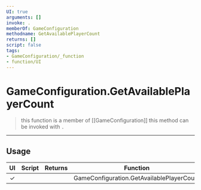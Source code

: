 ```yaml
---
UI: true
arguments: []
invoke: .
memberOf: GameConfiguration
methodname: GetAvailablePlayerCount
returns: []
script: false
tags:
- GameConfiguration/_function
- function/UI
---
```

# GameConfiguration.GetAvailablePlayerCount
> this function is a member of [[GameConfiguration]]
> this method can be invoked with `.`
-----
## Usage
|  UI | Script | Returns | Function | Arguments |
|:---:|:------:|-------:|:--------:|:---------|
|✓| ||GameConfiguration.GetAvailablePlayerCount||
